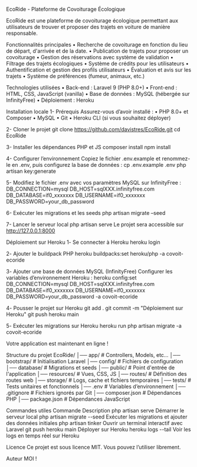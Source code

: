 EcoRide - Plateforme de Covoiturage Écologique

EcoRide est une plateforme de covoiturage écologique permettant aux utilisateurs de trouver et proposer des trajets en voiture de manière responsable.

Fonctionnalités principales
•	Recherche de covoiturage en fonction du lieu de départ, d'arrivée et de la date.
•	Publication de trajets pour proposer un covoiturage
•	Gestion des réservations avec système de validation
•	Filtrage des trajets écologiques
•	Système de crédits pour les utilisateurs
•	Authentification et gestion des profils utilisateurs
•	Évaluation et avis sur les trajets
•	Système de préférences (fumeur, animaux, etc.)


Technologies utilisées
•	Back-end : Laravel 9 (PHP 8.0+)
•	Front-end : HTML, CSS, JavaScript (vanilla)
•	Base de données : MySQL (hébergée sur InfinityFree)
•	Déploiement : Heroku


Installation locale
1-	Prérequis
Assurez-vous d’avoir installé :
•	PHP 8.0+ et Composer
•	MySQL
•	Git
•	Heroku CLI (si vous souhaitez déployer)

2-	Cloner le projet
 git clone https://github.com/davistres/EcoRide.git
 cd EcoRide

3-	Installer les dépendances PHP et JS
composer install
npm install






4-	Configurer l’environnement
Copiez le fichier .env.example et renommez-le en .env, puis configurez la base de données :
cp .env.example .env
php artisan key:generate

5-	Modifiez le fichier .env avec vos paramètres MySQL sur InfinityFree :
DB_CONNECTION=mysql
DB_HOST=sqlXXX.infinityfree.com
DB_DATABASE=if0_xxxxxxx
DB_USERNAME=if0_xxxxxxx
DB_PASSWORD=your_db_password

6-	Exécuter les migrations et les seeds
php artisan migrate –seed


7-	Lancer le serveur local
php artisan serve
Le projet sera accessible sur http://127.0.0.1:8000



Déploiement sur Heroku
1️- Se connecter à Heroku
heroku login

2️- Ajouter le buildpack PHP
heroku buildpacks:set heroku/php -a covoit-ecoride

3️- Ajouter une base de données MySQL (InfinityFree)
Configurer les variables d’environnement Heroku :
heroku config:set DB_CONNECTION=mysql DB_HOST=sqlXXX.infinityfree.com DB_DATABASE=if0_xxxxxxx DB_USERNAME=if0_xxxxxxx DB_PASSWORD=your_db_password -a covoit-ecoride

4️- Pousser le projet sur Heroku
git add .
git commit -m "Déploiement sur Heroku"
git push heroku main

5️- Exécuter les migrations sur Heroku
heroku run php artisan migrate -a covoit-ecoride

Votre application est maintenant en ligne !




Structure du projet
EcoRide/
│── app/               # Controllers, Models, etc…
│── bootstrap/         # Initialisation Laravel
│── config/            # Fichiers de configuration
│── database/          # Migrations et seeds
│── public/            # Point d'entrée de l'application
│── resources/         # Vues, CSS, JS
│── routes/            # Définition des routes web
│── storage/           # Logs, cache et fichiers temporaires
│── tests/             # Tests unitaires et fonctionnels
│── .env               # Variables d’environnement
│── .gitignore         # Fichiers ignorés par Git
│── composer.json      # Dépendances PHP
│── package.json       # Dépendances JavaScript


Commandes utiles
Commande	Description
php artisan serve	Démarrer le serveur local
php artisan migrate --seed	Exécuter les migrations et ajouter des données initiales
php artisan tinker	Ouvrir un terminal interactif avec Laravel
git push heroku main	Déployer sur Heroku
heroku logs --tail	Voir les logs en temps réel sur Heroku

Licence
Ce projet est sous licence MIT. Vous pouvez l’utiliser librement.

Auteur
MOI !
